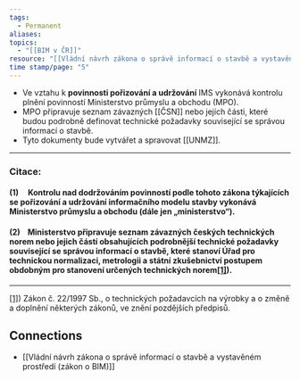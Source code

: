 ```yaml
---
tags:
  - Permanent
aliases: 
topics:
  - "[[BIM v ČR]]"
resource: "[[Vládní návrh zákona o správě informací o stavbě a vystavěném prostředí (zákon o BIM)]]"
time stamp/page: "5"
---
```

- Ve vztahu k **povinnosti pořizování a udržování** IMS vykonává kontrolu plnění povinností Ministerstvo průmyslu a obchodu (MPO). 
- MPO připravuje seznam závazných [[ČSN]] nebo jejích části, které budou podrobně definovat technické požadavky související se správou informací o stavbě.
- Tyto dokumenty bude vytvářet a spravovat [[UNMZ]].
 ---
### Citace:
#### (1)     Kontrolu nad dodržováním povinností podle tohoto zákona týkajících se pořizování a udržování informačního modelu stavby vykonává Ministerstvo průmyslu a obchodu (dále jen „ministerstvo“).

#### (2)    Ministerstvo připravuje seznam závazných českých technických norem nebo jejich částí obsahujících podrobnější technické požadavky související se správou informací o stavbě, které stanoví Úřad pro technickou normalizaci, metrologii a státní zkušebnictví postupem obdobným pro stanovení určených technických norem[[1]](#_ftn1)).
---

[[1]](#_ftnref1)) Zákon č. 22/1997 Sb., o technických požadavcích na výrobky a o změně a doplnění některých zákonů, ve znění pozdějších předpisů.
## Connections

- [[Vládní návrh zákona o správě informací o stavbě a vystavěném prostředí (zákon o BIM)]]